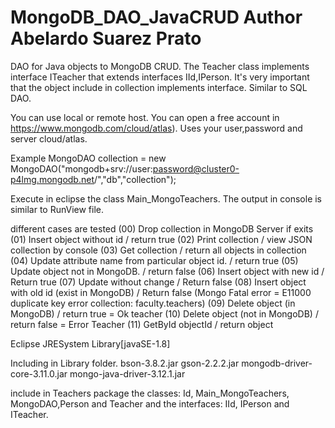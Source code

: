 # MongoDB_DAO_JavaCRUD  Author Abelardo Suarez Prato

DAO for Java objects to MongoDB CRUD.
The Teacher class implements interface ITeacher that extends interfaces IId,IPerson.
It's very important that the object include in collection implements interface.
Similar to SQL DAO.

You can use local or remote host.
You can open a free account in https://www.mongodb.com/cloud/atlas). Uses your user,password and server cloud/atlas.

Example 
MongoDAO collection = new MongoDAO("mongodb+srv://user:password@cluster0-p4lmg.mongodb.net/","db","collection");

Execute in eclipse the class Main_MongoTeachers.
The output in console is similar to RunView file.

different cases are tested
(00) Drop collection in MongoDB Server if exits
(01) Insert object without id / return true
(02) Print collection / view JSON collection by console
(03) Get collection / return all objects in collection
(04) Update attribute name from particular object id. / return true
(05) Update object not in MongoDB. / return false
(06) Insert object with new id / Return true
(07) Update without change / Return false
(08) Insert object with old id (exist in MongoDB) / Return false (Mongo Fatal error = E11000 duplicate key error collection: faculty.teachers)
(09) Delete object (in MongoDB) / return true = Ok teacher
(10) Delete object (not in MongoDB) / return false = Error Teacher
(11) GetById objectId / return object

Eclipse JRESystem Library[javaSE-1.8]

Including in Library folder.
bson-3.8.2.jar
gson-2.2.2.jar
mongodb-driver-core-3.11.0.jar
mongo-java-driver-3.12.1.jar

include in Teachers package the classes:
Id, Main_MongoTeachers, MongoDAO,Person and Teacher
and the interfaces: IId, IPerson and ITeacher.


